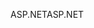 <span data-ttu-id="155dd-101">ASP.NET</span><span class="sxs-lookup"><span data-stu-id="155dd-101">ASP.NET</span></span>